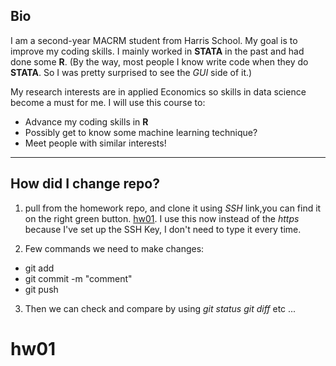 
## Bio

I am a second-year MACRM student from Harris School. My goal is to improve my coding skills. I mainly worked in **STATA** in the past and had done some **R**. (By the way, most people I know write code when they do **STATA**. So I was pretty surprised to see the *GUI* side of it.)

My research interests are in applied Economics so skills in data science become a must for me. I will use this course to:
* Advance my coding skills in **R**
* Possibly get to know some machine learning technique? 
* Meet people with similar interests!

***
## How did I change repo?
1. pull from the homework repo, and clone it using *SSH* link,you can find it on the right green button. [hw01](https://github.com/Luorao/hw01). I use this now instead of the *https* because I've set up the SSH Key, I don't need to type it every time.

2. Few commands we need to make changes:
+ git add
+ git commit -m "comment"
+ git push

3. Then we can check and compare by using *git status* *git diff* etc ...


# hw01
